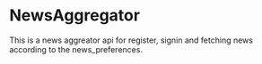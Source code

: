 # NewsAggregator

This is a news aggreator api for register, signin and fetching news according to the news_preferences.